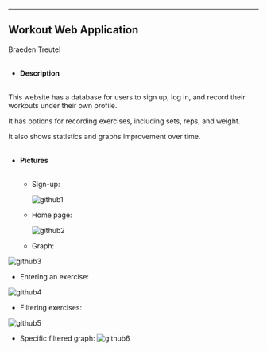 --------------------------------
**Workout Web Application**
--------------------------------
Braeden Treutel
<br><br>
- **Description**
<br>
  This website has a database for users to sign up, log in, and record their workouts under their own profile.

  It has options for recording exercises, including sets, reps, and weight.

  It also shows statistics and graphs improvement over time.
<br><br>

- **Pictures**
<br><br>
  - Sign-up:

    ![github1](https://github.com/braeden512/Workout-Web-Application/assets/106418221/d628f40d-d7a3-470b-af83-8aa12123e4d9)
    <br>

  - Home page:

    ![github2](https://github.com/braeden512/Workout-Web-Application/assets/106418221/26e583e8-d2c0-4c8d-868a-6c6e12e307c0)
    <br>

  - Graph:

![github3](https://github.com/braeden512/Workout-Web-Application/assets/106418221/c6f492b4-3dc1-4994-8fe7-e1ee63d0d0e1)
<br>

  - Entering an exercise:

![github4](https://github.com/braeden512/Workout-Web-Application/assets/106418221/c3d5bf59-95f6-4144-add2-f31f70bf5cce)
<br>

  - Filtering exercises:

![github5](https://github.com/braeden512/Workout-Web-Application/assets/106418221/9bab9fe3-cb84-4a7b-82dc-9f267a86b8d4)
<br>

  - Specific filtered graph:
![github6](https://github.com/braeden512/Workout-Web-Application/assets/106418221/faaa404a-7581-408d-bb0c-30aa25992a25)
